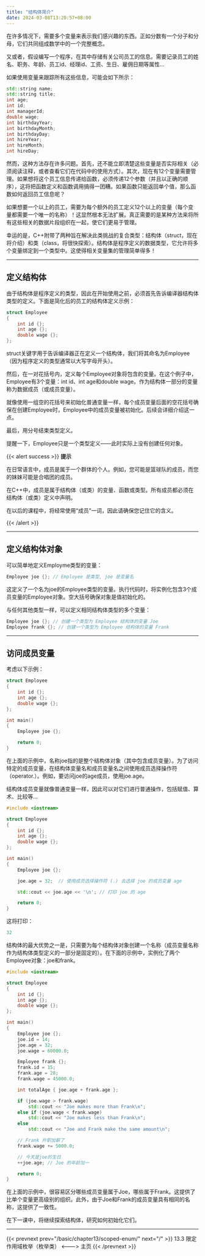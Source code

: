 ```yaml
---
title: "结构体简介"
date: 2024-03-08T13:20:57+08:00
---
```


在许多情况下，需要多个变量来表示我们感兴趣的东西。正如分数有一个分子和分母，它们共同组成数学中的一个完整概念。

又或者，假设编写一个程序，在其中存储有关公司员工的信息。需要记录员工的姓名、职务、年龄、员工id、经理id、工资、生日、雇佣日期等属性…

如果使用变量来跟踪所有这些信息，可能会如下所示：

```C++
std::string name;
std::string title;
int age;
int id;
int managerId;
double wage;
int birthdayYear;
int birthdayMonth;
int birthdayDay;
int hireYear;
int hireMonth;
int hireDay;
```

然而，这种方法存在许多问题。首先，还不能立即清楚这些变量是否实际相关（必须阅读注释，或者查看它们在代码中的使用方式）。其次，现在有12个变量需要管理。如果想将这个员工信息传递给函数，必须传递12个参数（并且以正确的顺序），这将把函数定义和函数调用搞得一团糟。如果函数只能返回单个值，那么函数如何返回员工信息呢？

如果想要一个以上的员工，需要为每个额外的员工定义12个以上的变量（每个变量都需要一个唯一的名称）！这显然根本无法扩展。真正需要的是某种方法来将所有这些相关的数据片段组织在一起，使它们更易于管理。

幸运的是，C++附带了两种旨在解决此类挑战的复合类型：结构体（struct，现在将介绍）和类（class，将很快探索）。结构体是程序定义的数据类型，它允许将多个变量绑定到一个类型中。这使得相关变量集的管理简单得多！

***
## 定义结构体

由于结构体是程序定义的类型，因此在开始使用之前，必须首先告诉编译器结构体类型的定义。下面是简化后的员工的结构体定义示例：

```C++
struct Employee
{
    int id {};
    int age {};
    double wage {};
};
```

struct关键字用于告诉编译器正在定义一个结构体，我们将其命名为Employee（因为程序定义的类型通常以大写字母开头）。

然后，在一对花括号内，定义每个Employee对象将包含的变量。在这个例子中，Employee有3个变量：int id、int age和double wage。作为结构体一部分的变量称为数据成员（或成员变量）。

就像使用一组空的花括号来初始化普通变量一样，每个成员变量后面的空花括号确保在创建Employee时，Employee中的成员变量被初始化。后续会详细介绍这一点。

最后，用分号结束类型定义。

提醒一下，Employee只是一个类型定义——此时实际上没有创建任何对象。

{{< alert success >}}
**提示**

在日常语言中，成员是属于一个群体的个人。例如，您可能是篮球队的成员，而您的妹妹可能是合唱团的成员。

在C++中，成员是属于结构体（或类）的变量、函数或类型。所有成员都必须在结构体（或类）定义中声明。

在以后的课程中，将经常使用“成员”一词，因此请确保您记住它的含义。

{{< /alert >}}

***
## 定义结构体对象

可以简单地定义Employme类型的变量：

```C++
Employee joe {}; // Employee 是类型, joe 是变量名
```

这定义了一个名为joe的Employee类型的变量。执行代码时，将实例化包含3个成员变量的Employee对象。空大括号确保对象是值初始化的。

与任何其他类型一样，可以定义相同结构体类型的多个变量：

```C++
Employee joe {}; // 创建一个类型为 Employee 结构体的变量 Joe
Employee frank {}; // 创建一个类型为 Employee 结构体的变量 Frank
```

***
## 访问成员变量

考虑以下示例：

```C++
struct Employee
{
    int id {};
    int age {};
    double wage {};
};

int main()
{
    Employee joe {};

    return 0;
}
```

在上面的示例中，名称joe指的是整个结构体对象（其中包含成员变量）。为了访问特定的成员变量，在结构体变量名和成员变量名之间使用成员选择操作符（operator.）。例如，要访问joe的age成员，使用joe.age。

结构体成员变量就像普通变量一样，因此可以对它们进行普通操作，包括赋值、算术、比较等…

```C++
#include <iostream>

struct Employee
{
    int id {};
    int age {};
    double wage {};
};

int main()
{
    Employee joe {};

    joe.age = 32;  // 使用成员选择操作符 (.) 去选择 joe 的成员变量 age

    std::cout << joe.age << '\n'; // 打印 joe 的 age

    return 0;
}
```

这将打印：

```C++
32
```

结构体的最大优势之一是，只需要为每个结构体对象创建一个名称（成员变量名称作为结构体类型定义的一部分是固定的）。在下面的示例中，实例化了两个Employee对象：joe和frank。

```C++
#include <iostream>

struct Employee
{
    int id {};
    int age {};
    double wage {};
};

int main()
{
    Employee joe {};
    joe.id = 14;
    joe.age = 32;
    joe.wage = 60000.0;

    Employee frank {};
    frank.id = 15;
    frank.age = 28;
    frank.wage = 45000.0;

    int totalAge { joe.age + frank.age };

    if (joe.wage > frank.wage)
        std::cout << "Joe makes more than Frank\n";
    else if (joe.wage < frank.wage)
        std::cout << "Joe makes less than Frank\n";
    else
        std::cout << "Joe and Frank make the same amount\n";

    // Frank 升职加薪了
    frank.wage += 5000.0;

    // 今天是joe的生日
    ++joe.age; // Joe 的年龄加一

    return 0;
}
```

在上面的示例中，很容易区分哪些成员变量属于Joe，哪些属于Frank。这提供了比单个变量更高级别的组织。此外，由于Joe和Frank的成员变量具有相同的名称，这提供了一致性。

在下一课中，将继续探索结构体，研究如何初始化它们。

***

{{< prevnext prev="/basic/chapter13/scoped-enum/" next="/" >}}
13.3 限定作用域枚举（枚举类）
<--->
主页
{{< /prevnext >}}
